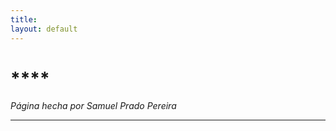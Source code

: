 ```yaml
---
title: 
layout: default
---
```


# **** #

*Página hecha por Samuel Prado Pereira*
<hr>

<img src="">


